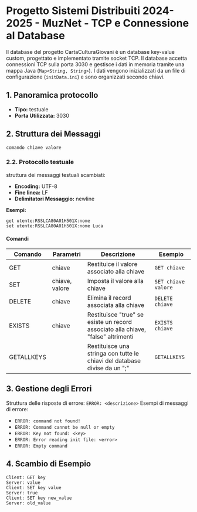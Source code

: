 # Progetto Sistemi Distribuiti 2024-2025 - MuzNet - TCP e Connessione al Database

Il database del progetto CartaCulturaGiovani è un database key-value custom, progettato e implementato tramite socket TCP. Il database accetta connessioni TCP sulla porta 3030 e gestisce i dati in memoria tramite una mappa Java (`Map<String, String>`). I dati vengono inizializzati da un file di configurazione (`initData.ini`) e sono organizzati secondo chiavi.

## 1. Panoramica protocollo

- **Tipo:** testuale  
- **Porta Utilizzata:** 3030  

## 2. Struttura dei Messaggi
`comando chiave valore`
### 2.2. Protocollo testuale

struttura dei messaggi testuali scambiati:

- **Encoding:** UTF-8
- **Fine linea:** LF
- **Delimitatori Messaggio:** newline

**Esempi:**
```
get utente:RSSLCA80A01H501X:nome
set utente:RSSLCA80A01H501X:nome Luca
```

#### Comandi

| Comando | Parametri         | Descrizione                                | Esempio                |
|---------|-------------------|--------------------------------------------|------------------------|
| GET     | chiave    | Restituice il valore associato alla chiave               | `GET chiave`   |
| SET     | chiave, valore           | Imposta il valore alla chiave | `SET chiave valore`      |
| DELETE    | chiave                  | Elimina il record associata alla chiave  | `DELETE chiave`                 |
| EXISTS    | chiave                   | Restituisce "true" se esiste un record associato alla chiave, "false" altrimenti  | `EXISTS chiave`                 |
| GETALLKEYS    |                   | Restituisce una stringa con tutte le chiavi del database divise da un ";" | `GETALLKEYS`                 |


## 3. Gestione degli Errori

Struttura delle risposte di errore: `ERROR: <descrizione>`
Esempi di messaggi di errore:
  - `ERROR: command not found!`
  - `ERROR: Command cannot be null or empty`
  - `ERROR: Key not found: <key>`
  - `ERROR: Error reading init file: <error>`
  - `ERROR: Empty command`


## 4. Scambio di Esempio

```
Client: GET key
Server: value
Client: SET key value
Server: true
Client: SET key new_value
Server: old_value
```